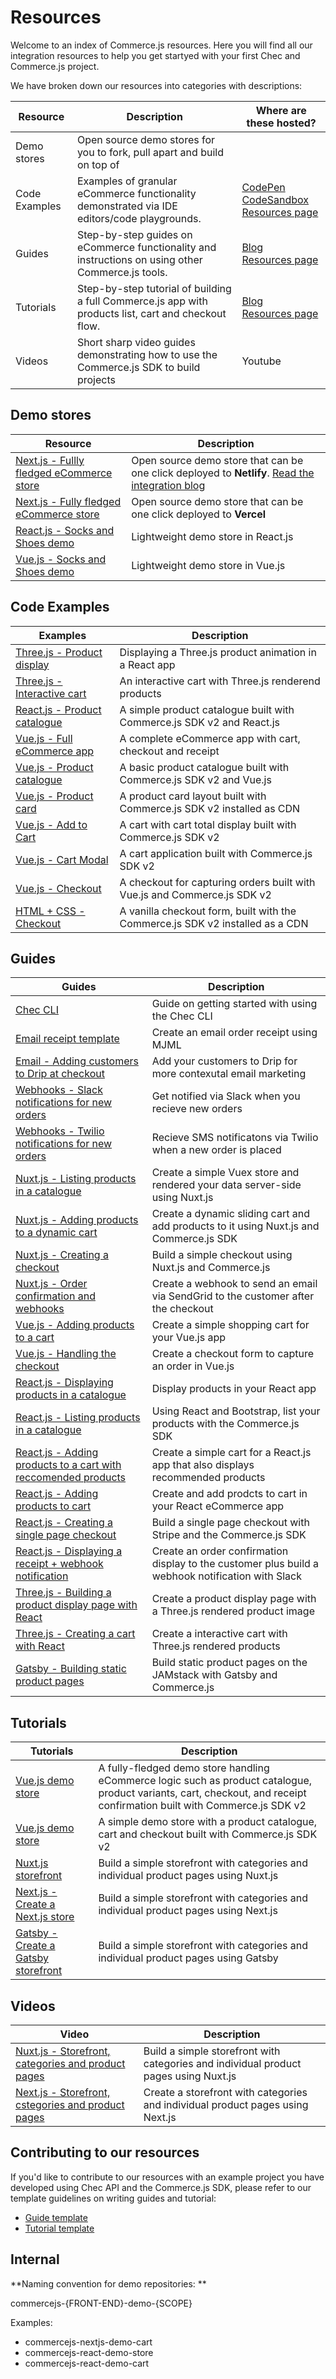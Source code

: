 # Resources

Welcome to an index of Commerce.js resources. Here you will find all our integration resources to help you get startyed with your first Chec and Commerce.js project. 

We have broken down our resources into categories with descriptions:

| Resource   |      Description      |  Where are these hosted? |
|----------|-------------|------|
| Demo stores | Open source demo stores for you to fork, pull apart and build on top of | 
| Code Examples |   Examples of granular eCommerce functionality demonstrated via IDE editors/code playgrounds.   |   [CodePen](https://codepen.io/commercejs)</br>[CodeSandbox](https://codesandbox.io/)</br>  [Resources page](https://commercejs.com/resources/) |
| Guides |  Step-by-step guides on eCommerce functionality and instructions on using other Commerce.js tools. | [Blog](https://commercejs.com/blog/)</br>[Resources page](https://commercejs.com/resources/)  |
| Tutorials | Step-by-step tutorial of building a full Commerce.js app with products list, cart and checkout flow. | [Blog](https://commercejs.com/blog/)</br>[Resources page](https://commercejs.com/resources/) |
| Videos | Short sharp video guides demonstrating how to use the Commerce.js SDK to build projects | Youtube

## Demo stores
| Resource   |      Description      |  
|----------|-------------|
| [Next.js - Fullly fledged eCommerce store](https://github.com/chec/commercejs-nextjs-demo-store) | Open source demo store that can be one click deployed to **Netlify**. [Read the integration blog](https://www.netlify.com/blog/2020/07/09/create-a-fully-fledged-jamstack-commerce-store-with-commerce.js-and-netlify/) |
| [Next.js - Fully fledged eCommerce store](https://github.com/chec/commercejs-nextjs-vercel) | Open source demo store that can be one click deployed to **Vercel** |
| [React.js - Socks and Shoes demo](https://github.com/chec/commercejs-reactjs-vuejs-demo-store) | Lightweight demo store in React.js |
| [Vue.js - Socks and Shoes demo](https://github.com/chec/commercejs-reactjs-vuejs-demo-store/tree/vue.js) | Lightweight demo store in Vue.js |

## Code Examples

| Examples   |      Description      |
|----------|-------------|
| [Three.js - Product display](https://po30k.csb.app/) | Displaying a Three.js product animation in a React app |
| [Three.js - Interactive cart](https://codesandbox.io/s/xg2wo) | An interactive cart with Three.js renderend products |
| [React.js - Product catalogue](https://codesandbox.io/s/ecommerce-playground-vp5m6) | A simple product catalogue built with Commerce.js SDK v2 and React.js |
| [Vue.js - Full eCommerce app](https://codesandbox.io/s/github/norty-squad/commerce.js-integration-example) | A complete eCommerce app with cart, checkout and receipt |
| [Vue.js - Product catalogue](https://codesandbox.io/s/product-catalogue-demo-4pvpq) |  A basic product catalogue built with Commerce.js SDK v2 and Vue.js  |
| [Vue.js - Product card](https://codepen.io/commercejs/pen/poJgXjM) |  A product card layout built with Commerce.js SDK v2 installed as CDN  |
| [Vue.js - Add to Cart](https://codesandbox.io/s/vuejs-ecommerce-cart-handling-project-with-commercejs-wvi92) | A cart with cart total display built with Commerce.js SDK v2 |
| [Vue.js - Cart Modal](https://codesandbox.io/s/cart-demo-mh13b) |  A cart application built with Commerce.js SDK v2 |
| [Vue.js - Checkout](https://codesandbox.io/s/commercejs-checkout-demo-dfqzl) | A checkout for capturing orders built with Vue.js and Commerce.js SDK v2 |
| [HTML + CSS - Checkout](https://codepen.io/commercejs/pen/oNXvpxZ) |  A vanilla checkout form, built with the Commerce.js SDK v2 installed as a CDN |

## Guides 

| Guides   |      Description      |
|----------|-------------|
| [Chec CLI](https://commercejs.com/blog/getting-started-with-the-chec-cli) |  Guide on getting started with using the Chec CLI |
| [Email receipt template](https://github.com/chec/example-chec-receipt-mjml/blob/master/README.md) |  Create an email order receipt using MJML |
| [Email - Adding customers to Drip at checkout](https://dev.to/commercejs/add-customers-as-people-to-drip-on-checkout-1p02) | Add your customers to Drip for more contexutal email marketing | 
| [Webhooks - Slack notifications for new orders](https://dev.to/notrab/get-notified-via-slack-for-new-chec-orders-414m) | Get notified via Slack when you recieve new orders |
| [Webhooks - Twilio notifications for new orders](https://github.com/robbieaverill/chec-order-callback/blob/master/README.md) | Recieve SMS notificatons via Twilio when a new order is placed |
| [Nuxt.js - Listing products in a catalogue](https://github.com/ElijahKotyluk/commercejs-nuxt-demo/blob/master/README.md) | Create a simple Vuex store and rendered your data server-side using Nuxt.js |
| [Nuxt.js - Adding products to a dynamic cart](https://github.com/ElijahKotyluk/nuxt-cjs-adding-products/blob/master/README.md) | Create a dynamic sliding cart and add products to it using Nuxt.js and Commerce.js SDK |
| [Nuxt.js - Creating a checkout](https://github.com/ElijahKotyluk/commercejs-nuxt-checkout/blob/master/README.md) | Build a simple checkout using Nuxt.js and Commerce.js |
| [Nuxt.js - Order confirmation and webhooks](https://github.com/ElijahKotyluk/commercejs-nuxt-webhooks/blob/master/README.md) | Create a webhook to send an email via SendGrid to the customer after the checkout |
| [Vue.js - Adding products to a cart](https://github.com/thomas-t-huynh/CommerceJS_How_to_handle_cart_VueJS/blob/master/README.md) | Create a simple shopping cart for your Vue.js app |
| [Vue.js - Handling the checkout](https://github.com/thomas-t-huynh/CommerceJS_How_to_handle_Checkout_VueJS/blob/master/README.md) | Create a checkout form to capture an order in Vue.js|
| [React.js - Displaying products in a catalogue](https://github.com/kingmoc/product-list-cjs-react/blob/master/README.md) | Display products in your React app |
| [React.js - Listing products in a catalogue](https://github.com/robingram/commercejs-list-products-react/blob/master/README.md) | Using React and Bootstrap, list your products with the Commerce.js SDK |
| [React.js - Adding products to a cart with reccomended products](https://github.com/robingram/commercejs-add-to-cart-react/blob/master/README.md) | Create a simple cart for a React.js app that also displays recommended products |
| [React.js - Adding products to cart](https://github.com/kingmoc/adding-products-cart-cjs-react/blob/master/README.md) | Create and add prodcts to cart in your React eCommerce app |
| [React.js - Creating a single page checkout](https://github.com/kingmoc/single-page-checkout-cjs-react/blob/master/README.md) | Build a single page checkout with Stripe and the Commerce.js SDK |
| [React.js - Displaying a receipt + webhook notification](https://github.com/kingmoc/create-receipt-webhook-slack-notification-cjs-react/blob/master/README.md) | Create an order confirmation display to the customer plus build a webhook notification with Slack |
| [Three.js - Building a product display page with React](https://github.com/Andreloui5/CommerceWithThree/blob/master/README.md) | Create a product display page with a Three.js rendered product image |
| [Three.js - Creating a cart with React](https://github.com/Andreloui5/CommerceWithThree-part2/blob/master/README.md) | Create a interactive cart with Three.js rendered products |
| [Gatsby - Building static product pages](https://dev.to/notrab/build-static-product-pages-with-gatsby-and-commerce-js-3952) | Build static product pages on the JAMstack with Gatsby and Commerce.js |


## Tutorials 

| Tutorials   |      Description      |
|----------|-------------|
| [Vue.js demo store](https://commercejs.com/blog/create-an-ecommerce-store-with-vuejs) |  A fully-fledged demo store handling eCommerce logic such as product catalogue, product variants, cart, checkout, and receipt confirmation built with Commerce.js SDK v2 |
| [Vue.js demo store](https://github.com/jaepass/example-cjs-vue) |  A simple demo store with a product catalogue, cart and checkout built with Commerce.js SDK v2 |
| [Nuxt.js storefront](https://dev.to/notrab/create-a-nuxt-js-store-with-commerce-js-585b) | Build a simple storefront with categories and individual product pages using Nuxt.js |
| [Next.js - Create a Next.js store](https://dev.to/notrab/build-a-next-js-store-with-commerce-js-ceb) |  Build a simple storefront with categories and individual product pages using Next.js |
| [Gatsby - Create a Gatsby storefront](https://dev.to/notrab/create-a-gatsby-store-with-chec-commerce-js-2kae) | Build a simple storefront with categories and individual product pages using Gatsby |

## Videos

| Video   |      Description      |
|----------|-------------|
| [Nuxt.js - Storefront, categories and product pages](https://www.youtube.com/playlist?list=PLs2PzMqLzi7Uu7bRsaIdOE-b8LQDqnLez) | Build a simple storefront with categories and individual product pages using Nuxt.js |
| [Next.js - Storefront, cstegories and product pages](https://www.youtube.com/playlist?list=PLs2PzMqLzi7VRJoFcBXMabDue2uC6_eJX) | Create a storefront with categories and individual product pages using Next.js |

## Contributing to our resources

If you'd like to contribute to our resources with an example project you have developed using Chec API and the Commerce.js SDK, please refer to our template guidelines on writing guides and tutorial:

- [Guide template](https://github.com/chec/resources/blob/master/templates/guide-template.md)
- [Tutorial template](https://github.com/chec/resources/blob/master/templates/tutorial-template.md)

## Internal 

**Naming convention for demo repositories: ** 

commercejs-{FRONT-END}-demo-{SCOPE}

Examples:
- commercejs-nextjs-demo-cart
- commercejs-react-demo-store
- commercejs-react-demo-cart
